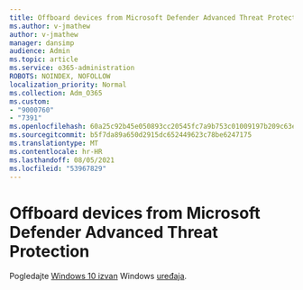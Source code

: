 ```yaml
---
title: Offboard devices from Microsoft Defender Advanced Threat Protection
ms.author: v-jmathew
author: v-jmathew
manager: dansimp
audience: Admin
ms.topic: article
ms.service: o365-administration
ROBOTS: NOINDEX, NOFOLLOW
localization_priority: Normal
ms.collection: Adm_O365
ms.custom:
- "9000760"
- "7391"
ms.openlocfilehash: 60a25c92b45e050893cc20545fc7a9b753c01009197b209c63e3bc56accf1e04
ms.sourcegitcommit: b5f7da89a650d2915dc652449623c78be6247175
ms.translationtype: MT
ms.contentlocale: hr-HR
ms.lasthandoff: 08/05/2021
ms.locfileid: "53967829"
---
```

# <a name="offboard-devices-from-microsoft-defender-advanced-threat-protection"></a>Offboard devices from Microsoft Defender Advanced Threat Protection

Pogledajte [Windows 10 izvan](https://go.microsoft.com/fwlink/?linkid=2143629) Windows [uređaja](https://go.microsoft.com/fwlink/?linkid=2143630).
